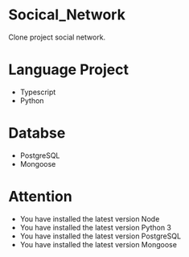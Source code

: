 # Socical_Network 

Clone project social network.

# Language Project
* Typescript
* Python

# Databse
* PostgreSQL
* Mongoose

# Attention
* You have installed the latest version Node
* You have installed the latest version Python 3
* You have installed the latest version PostgreSQL
* You have installed the latest version Mongoose
